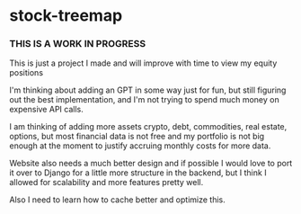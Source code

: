 # stock-treemap

### THIS IS A WORK IN PROGRESS

This is just a project I made and will improve with time to view my equity positions

I'm thinking about adding an GPT in some way just for fun, but still figuring out the best implementation, and I'm not trying to spend much money on expensive API calls.

I am thinking of adding more assets crypto, debt, commodities, real estate, options, but most financial data is not free and my portfolio is not big enough at the moment to justify accruing monthly costs for more data.

Website also needs a much better design and if possible I would love to port it over to Django for a little more structure in the backend, but I think I allowed for scalability and more features pretty well.

Also I need to learn how to cache better and optimize this.
